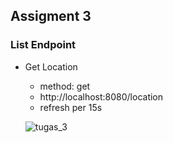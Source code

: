 ## Assigment 3
### List Endpoint 
- Get Location
  - method: get 
  - http://localhost:8080/location
  - refresh per 15s
  
  
  ![tugas_3](https://user-images.githubusercontent.com/40784871/194482502-77b2a355-e6a9-44dd-9301-aa908f9fecc7.png)

  

  
